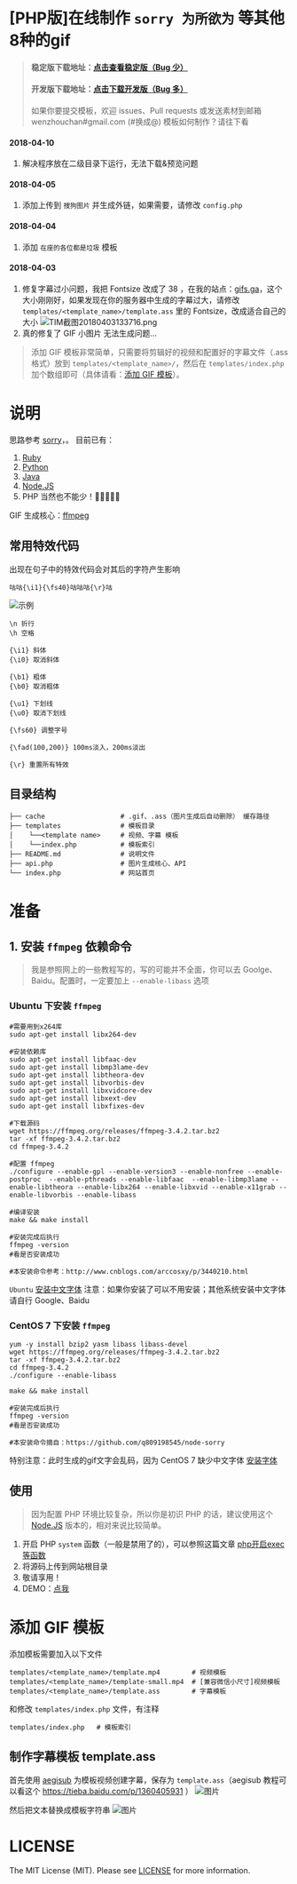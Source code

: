 # [PHP版]在线制作 `sorry 为所欲为` 等其他8种的gif
> #### 稳定版下载地址：[点击查看稳定版（Bug 少）](https://github.com/PrintNow/php-sorry-gif/releases)
> #### 开发版下载地址：[点击下载开发版（Bug 多）](https://github.com/PrintNow/php-sorry-gif/archive/master.zip)
> 如果你要提交模板，欢迎 issues、Pull requests 或发送素材到邮箱 wenzhouchan#gmail.com (#换成@)
> 模板如何制作？请往下看

#### 2018-04-10
1. 解决程序放在二级目录下运行，无法下载&预览问题

#### 2018-04-05
1. 添加上传到 `搜狗图片` 并生成外链，如果需要，请修改 `config.php`

#### 2018-04-04
1. 添加 `在座的各位都是垃圾` 模板

#### 2018-04-03
1. 修复字幕过小问题，我把 Fontsize 改成了 38 ，在我的站点：[gifs.ga](https://gifs.ga)，这个大小刚刚好，如果发现在你的服务器中生成的字幕过大，请修改 `templates/<template_name>/template.ass` 里的 Fontsize，改成适合自己的大小 ![TIM截图20180403133716.png](https://i.loli.net/2018/04/03/5ac3131fabec7.png)
2. 真的修复了 GIF 小图片 无法生成问题...


> 添加 GIF 模板非常简单，只需要将剪辑好的视频和配置好的字幕文件（.ass 格式）放到 `templates/<template_name>/`，然后在 `templates/index.php` 加个数组即可（具体请看：[添加 GIF 模板](https://github.com/PrintNow/php-sorry-gif#%E6%B7%BB%E5%8A%A0-gif-%E6%A8%A1%E6%9D%BF)）。

# 说明
思路参考 [sorry](https://github.com/xtyxtyx/sorry)，。
目前已有：
1. [Ruby](https://github.com/xtyxtyx/sorry)
2. [Python](https://github.com/East196/sorrypy)
3. [Java](https://github.com/li24361/sorryJava)
4. [Node.JS](https://github.com/q809198545/node-sorry)
5. PHP 当然也不能少！🐶🐶🐶🐶🐶

GIF 生成核心：[ffmpeg](https://www.ffmpeg.org/)

## 常用特效代码
出现在句子中的特效代码会对其后的字符产生影响
```
咕咕{\i1}{\fs40}咕咕咕{\r}咕
```
![示例](https://dn-coding-net-production-pp.qbox.me/2d664d1c-c691-42ae-a02c-0687f6fa17d2.png)
```
\n 折行
\h 空格

{\i1} 斜体
{\i0} 取消斜体

{\b1} 粗体
{\b0} 取消粗体

{\u1} 下划线
{\u0} 取消下划线

{\fs60} 调整字号

{\fad(100,200)} 100ms淡入，200ms淡出

{\r} 重置所有特效
```

## 目录结构
```
├── cache                   # .gif、.ass（图片生成后自动删除） 缓存路径
├── templates               # 模板目录
│    └──<template name>     # 视频、字幕 模板
│    └──index.php           # 模板索引
├── README.md               # 说明文件
├── api.php                 # 图片生成核心、API
└── index.php               # 网站首页
```

# 准备
## 1. 安装 `ffmpeg` 依赖命令
> 我是参照网上的一些教程写的，写的可能并不全面，你可以去 Goolge、Baidu。配置时，一定要加上 `--enable-libass` 选项
### Ubuntu 下安装 `ffmpeg`
```
#需要用到x264库
sudo apt-get install libx264-dev

#安装依赖库
sudo apt-get install libfaac-dev
sudo apt-get install libmp3lame-dev
sudo apt-get install libtheora-dev
sudo apt-get install libvorbis-dev
sudo apt-get install libxvidcore-dev
sudo apt-get install libxext-dev
sudo apt-get install libxfixes-dev

#下载源码
wget https://ffmpeg.org/releases/ffmpeg-3.4.2.tar.bz2
tar -xf ffmpeg-3.4.2.tar.bz2
cd ffmpeg-3.4.2

#配置 ffmpeg
./configure --enable-gpl --enable-version3 --enable-nonfree --enable-postproc  --enable-pthreads --enable-libfaac  --enable-libmp3lame --enable-libtheora --enable-libx264 --enable-libxvid --enable-x11grab --enable-libvorbis --enable-libass

#编译安装
make && make install

#安装完成后执行
ffmpeg -version
#看是否安装成功

#本安装命令参考：http://www.cnblogs.com/arccosxy/p/3440210.html
```
`Ubuntu` [安装中文字体](http://www.it266.com/blog/2017/243.html)
注意：如果你安装了可以不用安装；其他系统安装中文字体请自行 Google、Baidu

### CentOS 7 下安装 `ffmpeg`
```
yum -y install bzip2 yasm libass libass-devel
wget https://ffmpeg.org/releases/ffmpeg-3.4.2.tar.bz2
tar -xf ffmpeg-3.4.2.tar.bz2
cd ffmpeg-3.4.2
./configure --enable-libass

make && make install

#安装完成后执行
ffmpeg -version
#看是否安装成功

#本安装命令摘自：https://github.com/q809198545/node-sorry
```
特别注意：此时生成的gif文字会乱码，因为 CentOS 7 缺少中文字体 [安装字体](https://blog.csdn.net/wlwlwlwl015/article/details/51482065)


## 使用
> 因为配置 PHP 环境比较复杂，所以你是初识 PHP 的话，建议使用这个 [Node.JS](https://github.com/q809198545/node-sorry) 版本的，相对来说比较简单。
1. 开启 PHP `system` 函数（一般是禁用了的），可以参照这篇文章 [php开启exec等函数](http://blog.51cto.com/pencild/1412023)
2. 将源码上传到网站根目录
3. 敬请享用！
4. DEMO：[点我](https://gifs.ga/)

# 添加 GIF 模板
添加模板需要加入以下文件
```
templates/<template_name>/template.mp4        # 视频模板
templates/<template_name>/template-small.mp4  # [兼容微信小尺寸]视频模板
templates/<template_name>/template.ass        # 字幕模板
```
和修改 `templates/index.php` 文件，有注释
```
templates/index.php   # 模板索引
```

## 制作字幕模板 template.ass
首先使用 [aegisub](http://rj.baidu.com/soft/detail/17278.html) 为模板视频创建字幕，保存为 `template.ass`（aegisub 教程可以看这个 https://tieba.baidu.com/p/1360405931 ）
![图片](https://dn-coding-net-production-pp.qbox.me/56a213df-9ff7-41e0-9b6c-96b1f0fe2cb6.png)

然后把文本替换成模板字符串 <?=[n]=?>
![图片](https://i.loli.net/2018/04/02/5ac1fb7ec0102.png)

# LICENSE
The MIT License (MIT). Please see [LICENSE](https://github.com/PrintNow/php-sorry-gif/LICENSE) for more information.
